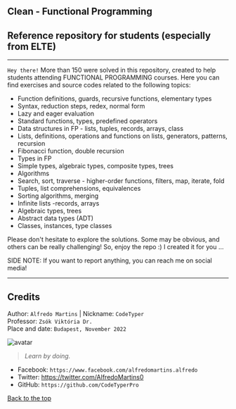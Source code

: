 Clean - Functional Programming
----
## Reference repository for students (especially from ELTE)
---
`Hey there!` More than 150 were solved in this repository, created to help students attending FUNCTIONAL PROGRAMMING courses. Here you can find exercises and source codes related to the following topics:

- Function definitions, guards, recursive functions, elementary types 
- Syntax, reduction steps, redex, normal form 
- Lazy and eager evaluation 
- Standard functions, types, predefined operators 
- Data structures in FP - lists, tuples, records, arrays, class 
- Lists, definitions, operations and functions on lists, generators, patterns, recursion 
- Fibonacci function, double recursion
- Types in FP
- Simple types, algebraic types, composite types, trees 
- Algorithms
- Search, sort, traverse - higher-order functions, filters, map, iterate, fold
- Tuples, list comprehensions, equivalences
- Sorting algorithms, merging
- Infinite lists -records, arrays
- Algebraic types, trees
- Abstract data types (ADT)
- Classes, instances, type classes
<!--- - FP applications.  --->

Please don't hesitate to explore the solutions. Some may be obvious, and others can be really challenging! So, enjoy the repo :) I created it for you ...

SIDE NOTE: If you want to report anything, you can reach me on social media!

----

## Credits
Author: `Alfredo Martins` | Nickname: `CodeTyper` <br>
Professor: `Zsók Viktória Dr.` <br>
Place and date: `Budapest, November 2022` <br>

![avatar](https://images.weserv.nl/?url=https://user-images.githubusercontent.com/34483729/163725648-9eed2057-4502-4af5-bcff-643925695e31.jpg?v=4&h=100&w=100&fit=cover&mask=circle&maxage=7d
)

> _Learn by doing._

- Facebook: `https://www.facebook.com/alfredomartins.alfredo`
- Twitter: https://twitter.com/AlfredoMartins0
- GitHub: `https://github.com/CodeTyperPro`

[Back to the top](#table-content)
